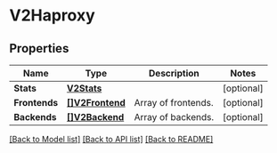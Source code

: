 # V2Haproxy

## Properties
Name | Type | Description | Notes
------------ | ------------- | ------------- | -------------
**Stats** | [**V2Stats**](V2Stats.md) |  | [optional] 
**Frontends** | [**[]V2Frontend**](V2Frontend.md) | Array of frontends. | [optional] 
**Backends** | [**[]V2Backend**](V2Backend.md) | Array of backends. | [optional] 

[[Back to Model list]](../README.md#documentation-for-models) [[Back to API list]](../README.md#documentation-for-api-endpoints) [[Back to README]](../README.md)


